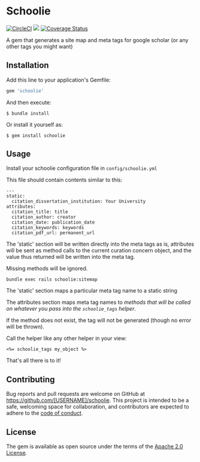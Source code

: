 # Schoolie
[![CircleCI](https://circleci.com/gh/curationexperts/schoolie/tree/main.svg?style=svg)](https://circleci.com/gh/curationexperts/schoolie/tree/main)
<a href="https://codeclimate.com/github/curationexperts/schoolie/maintainability"><img src="https://api.codeclimate.com/v1/badges/bc6ef5bc9e76c6c3dcc9/maintainability" /></a>
[![Coverage Status](https://coveralls.io/repos/github/curationexperts/schoolie/badge.svg?branch=main)](https://coveralls.io/github/curationexperts/schoolie?branch=main)

A gem that generates a site map and meta tags for google scholar (or any other tags you might want)

## Installation

Add this line to your application's Gemfile:

```ruby
gem 'schoolie'
```

And then execute:

    $ bundle install

Or install it yourself as:

    $ gem install schoolie

## Usage

Install your schoolie configuration file in ```config/schoolie.yml```

This file should contain contents similar to this:

```
---
static:
  citation_dissertation_institution: Your University
attributes:
  citation_title: title
  citation_author: creator
  citation_date: publication_date
  citation_keywords: keywords
  citation_pdf_url: permanent_url
```

The 'static' section will be written directly into the meta tags as is, attributes will be sent as method calls to the current curation
concern object, and the value thus returned will be written into the meta tag.

Missing methods will be ignored.


```
bundle exec rails schoolie:sitemap
```

The 'static' section maps a particular meta tag name to a static string

The attributes section maps meta tag names to _methods that will be
called on whatever you pass into the ```schoolie_tags``` helper_.

If the method does not exist, the tag will not be generated (though no
error will be thrown).


Call the helper like any other helper in your view:


```erb
<%= schoolie_tags my_object %>
```
That's all there is to it!

## Contributing

Bug reports and pull requests are welcome on GitHub at https://github.com/[USERNAME]/schoolie. This project is intended to be a safe, welcoming space for collaboration, and contributors are expected to adhere to the [code of conduct](https://github.com/[USERNAME]/schoolie/blob/master/CODE_OF_CONDUCT.md).

## License

The gem is available as open source under the terms of the [Apache 2.0 License](https://opensource.org/licenses/Apache-2.0).

